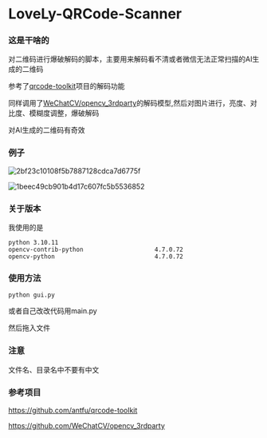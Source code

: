 # LoveLy-QRCode-Scanner

### 这是干啥的

对二维码进行爆破解码的脚本，主要用来解码看不清或者微信无法正常扫描的AI生成的二维码

参考了[qrcode-toolkit](https://github.com/antfu/qrcode-toolkit)项目的解码功能

同样调用了[WeChatCV/opencv_3rdparty](https://github.com/WeChatCV/opencv_3rdparty)的解码模型,然后对图片进行，亮度、对比度、模糊度调整，爆破解码

对AI生成的二维码有奇效

### 例子
![2bf23c10108f5b7887128cdca7d6775f](https://github.com/Tokeii0/LoveLy-QRCode-Scanner/assets/111427585/92dc041e-af95-4dcc-bc16-7ef7f1de8a3a)

![1beec49cb901b4d17c607fc5b5536852](https://github.com/Tokeii0/LoveLy-QRCode-Scanner/assets/111427585/2648034d-8806-49a8-89d5-44b33e9ab37c)


### 关于版本

我使用的是

```
python 3.10.11 
opencv-contrib-python                    4.7.0.72
opencv-python                            4.7.0.72
```

### 使用方法

`python gui.py`

或者自己改改代码用main.py

然后拖入文件

### 注意

文件名、目录名中不要有中文


### 参考项目
https://github.com/antfu/qrcode-toolkit

https://github.com/WeChatCV/opencv_3rdparty
